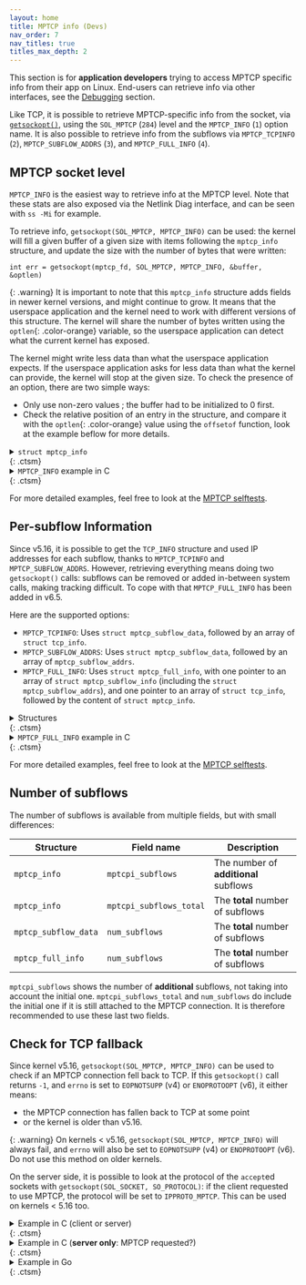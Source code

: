 ```yaml
---
layout: home
title: MPTCP info (Devs)
nav_order: 7
nav_titles: true
titles_max_depth: 2
---
```


This section is for **application developers** trying to access MPTCP
specific info from their app on Linux. End-users can retrieve info via other
interfaces, see the [Debugging](debugging.html) section.

Like TCP, it is possible to retrieve MPTCP-specific info from the socket, via
[`getsockopt()`](https://www.man7.org/linux/man-pages/man2/getsockopt.2.html),
using the `SOL_MPTCP` (`284`) level and the `MPTCP_INFO` (`1`) option name. It
is also possible to retrieve info from the subflows via `MPTCP_TCPINFO` (`2`),
`MPTCP_SUBFLOW_ADDRS` (`3`), and `MPTCP_FULL_INFO` (`4`).

## MPTCP socket level

`MPTCP_INFO` is the easiest way to retrieve info at the MPTCP level. Note that
these stats are also exposed via the Netlink Diag interface, and can be seen
with `ss -Mi` for example.

To retrieve info, `getsockopt(SOL_MPTCP, MPTCP_INFO)` can be used: the kernel
will fill a given buffer of a given size with items following the `mptcp_info`
structure, and update the size with the number of bytes that were written:

<div class="language-c highlighter-rouge">
  <div class="highlight">
    <pre class="highlight"><code>int err = <span class="color-main">getsockopt</span>(<span class="color-blue">mptcp_fd</span>, <span class="color-yellow">SOL_MPTCP</span>, <span class="color-green">MPTCP_INFO</span>, &<span class="color-red">buffer</span>, &<span class="color-orange">optlen</span>)</code></pre>
  </div>
</div>

{: .warning}
It is important to note that this `mptcp_info` structure adds fields in newer
kernel versions, and might continue to grow. It means that the userspace
application and the kernel need to work with different versions of this
structure. The kernel will share the number of bytes written using the
`optlen`{: .color-orange} variable, so the userspace application can detect what
the current kernel has exposed.

The kernel might write less data than what the userspace application expects.
If the userspace application asks for less data than what the kernel can
provide, the kernel will stop at the given size. To check the presence of an
option, there are two simple ways:

- Only use non-zero values ; the buffer had to be initialized to 0 first.
- Check the relative position of an entry in the structure, and compare it with
  the `optlen`{: .color-orange} value using the `offsetof` function, look at the
  example beflow for more details.

<details markdown="block">
<summary><code>struct mptcp_info</code> </summary>

```c
// Items are grouped by waves of addition
struct mptcp_info {
    // v5.9
    __u8   mptcpi_subflows;
    __u8   mptcpi_add_addr_signal;
    __u8   mptcpi_add_addr_accepted;
    __u8   mptcpi_subflows_max;
    __u8   mptcpi_add_addr_signal_max;
    __u8   mptcpi_add_addr_accepted_max;
    __u32  mptcpi_flags;
    __u32  mptcpi_token;
    __u64  mptcpi_write_seq;
    __u64  mptcpi_snd_una;
    __u64  mptcpi_rcv_nxt;

    // v5.12
    __u8   mptcpi_local_addr_used;
    __u8   mptcpi_local_addr_max;

    // v5.14
    __u8   mptcpi_csum_enabled;

    // v6.5
    __u32  mptcpi_retransmits;
    __u64  mptcpi_bytes_retrans;
    __u64  mptcpi_bytes_sent;
    __u64  mptcpi_bytes_received;
    __u64  mptcpi_bytes_acked;

    // v6.8
    __u8   mptcpi_subflows_total;

    // v6.10
    __u8   reserved[3];
    __u32  mptcpi_last_data_sent;
    __u32  mptcpi_last_data_recv;
    __u32  mptcpi_last_ack_recv;
};
```

Check [`include/uapi/linux/mptcp.h`](https://github.com/multipath-tcp/mptcp_net-next/blob/export/include/uapi/linux/mptcp.h)
to get the latest version.
</details> {: .ctsm}

<details markdown="block">
<summary><code>MPTCP_INFO</code> example in C </summary>

```c
int mptcp_fd; // 'mptcp_fd' has been created before with socket() or accept()
struct mptcp_info info = { 0 };
socklen_t optlen = sizeof(struct mptcp_info);

if (getsockopt(mptcp_fd, SOL_MPTCP, MPTCP_INFO, &info, &optlen) < 0)
    return; // handle errors here

// 'optlen' bytes have been written in the 'info' buffer: can be <= sizeof(struct mptcp_info).
// Check if a field is != 0, or if the kernel support the required info, e.g.:
if ((socklen_t)__builtin_offsetof(struct mptcp_info, mptcpi_subflows_total) < optlen)
    printf("Subflows: %u\n", info.mptcpi_subflows_total);
else
    printf("%s", "mptcpi_subflows_total is not available\n");
```
</details> {: .ctsm}

For more detailed examples, feel free to look at the
[MPTCP selftests](https://github.com/multipath-tcp/mptcp_net-next/blob/export/tools/testing/selftests/net/mptcp/mptcp_sockopt.c).

## Per-subflow Information

Since v5.16, it is possible to get the `TCP_INFO` structure and used IP
addresses for each subflow, thanks to `MPTCP_TCPINFO` and `MPTCP_SUBFLOW_ADDRS`.
However, retrieving everything means doing two `getsockopt()` calls: subflows
can be removed or added in-between system calls, making tracking difficult. To cope with
that `MPTCP_FULL_INFO` has been added in v6.5.

Here are the supported options:
- `MPTCP_TCPINFO`: Uses `struct mptcp_subflow_data`, followed by an array of
  `struct tcp_info`.
- `MPTCP_SUBFLOW_ADDRS`: Uses `struct mptcp_subflow_data`, followed by an
  array of `mptcp_subflow_addrs`.
- `MPTCP_FULL_INFO`: Uses `struct mptcp_full_info`, with one pointer to an
  array of `struct mptcp_subflow_info` (including the `struct mptcp_subflow_addrs`),
  and one pointer to an array of `struct tcp_info`, followed by the content of
  `struct mptcp_info`.

<details markdown="block">
<summary>Structures </summary>
<details markdown="block">
<summary><code>struct mptcp_subflow_data</code> </summary>

```c
struct mptcp_subflow_data {
    __u32  size_subflow_data;  /* size of this structure in userspace */
    __u32  num_subflows;       /* must be 0, set by kernel */
    __u32  size_kernel;        /* must be 0, set by kernel */
    __u32  size_user;          /* size of one element in data[] */
};
```
</details> {: .ctsm}

<details markdown="block">
<summary><code>struct mptcp_subflow_addrs</code> </summary>

```c
struct mptcp_subflow_addrs {
    union {
        __kernel_sa_family_t              sa_family;
        struct sockaddr                   sa_local;
        struct sockaddr_in                sin_local;
        struct sockaddr_in6               sin6_local;
        struct __kernel_sockaddr_storage  ss_local;
    };
    union {
        struct sockaddr                   sa_remote;
        struct sockaddr_in                sin_remote;
        struct sockaddr_in6               sin6_remote;
        struct __kernel_sockaddr_storage  ss_remote;
    };
};
```
</details> {: .ctsm}

<details markdown="block">
<summary><code>struct mptcp_full_info</code> </summary>

```c
struct mptcp_full_info {
    __u32              size_tcpinfo_kernel;  /* must be 0, set by kernel */
    __u32              size_tcpinfo_user;
    __u32              size_sfinfo_kernel;   /* must be 0, set by kernel */
    __u32              size_sfinfo_user;
    __u32              num_subflows;         /* must be 0, set by kernel (real subflow count) */
    __u32              size_arrays_user;     /* max subflows that userspace is interested in;
                                              * the buffers at subflow_info/tcp_info
                                              * are respectively at least:
                                              *  size_arrays * size_sfinfo_user
                                              *  size_arrays * size_tcpinfo_user
                                              * bytes wide
                                              */
    __aligned_u64      subflow_info;
    __aligned_u64      tcp_info;
    struct mptcp_info  mptcp_info;
};
```
</details> {: .ctsm}

<details markdown="block">
<summary><code>struct mptcp_subflow_info</code> </summary>

```c
struct mptcp_subflow_info {
    __u32                       id;
    struct mptcp_subflow_addrs  addrs;
};
```
</details> {: .ctsm}

Check [`include/uapi/linux/mptcp.h`](https://github.com/multipath-tcp/mptcp_net-next/blob/export/include/uapi/linux/mptcp.h)
file to get the latest version.
</details> {: .ctsm}

<details markdown="block">
<summary><code>MPTCP_FULL_INFO</code> example in C </summary>

```c
int mptcp_fd; // 'mptcp_fd' has been created before with socket() or accept()
struct mptcp_full_info full_info = { 0 };
socklen_t optlen = sizeof(struct mptcp_full_info);

// Restricted to two subflows in this example. Adapt the sizes if needed.
full_info.size_arrays_user = 2;
struct mptcp_subflow_info subflow_info[2] = { 0 };
struct tcp_info tcp_info[2] = { 0 };

// Set the size and addresses
full_info.size_sfinfo_user = sizeof(struct struct mptcp_subflow_info);
full_info.size_tcpinfo_user = sizeof(struct tcp_info);
full_info.subflow_info = (unsigned long)&subflow_info[0];
full_info.tcp_info = (unsigned long)&tcp_info[0];

if (getsockopt(fd, SOL_MPTCP, MPTCP_FULL_INFO, &full_info, &optlen) < 0)
    return; // handle errors here

for (int i = 0; i < MIN(full_info.size_arrays_user, full_info.num_subflows); i++) {
    printf("subflow %d:\n", i);
    printf("\tid: %u\n", subflow_info[i].id);
    printf("\trtt: %u\n", tcp_info[i].tcpi_rtt);
}

printf("token: %u\n", full_info.mptcp_info.mptcpi_token);
```
</details> {: .ctsm}

For more detailed examples, feel free to look at the
[MPTCP selftests](https://github.com/multipath-tcp/mptcp_net-next/blob/export/tools/testing/selftests/net/mptcp/mptcp_sockopt.c).


## Number of subflows

The number of subflows is available from multiple fields, but with small
differences:

| Structure | Field name | Description |
| --- | --- | --- |
| `mptcp_info` | `mptcpi_subflows` | The number of **additional** subflows |
| `mptcp_info` | `mptcpi_subflows_total` | The **total** number of subflows |
| `mptcp_subflow_data` | `num_subflows` | The **total** number of subflows |
| `mptcp_full_info` | `num_subflows` | The **total** number of subflows |

`mptcpi_subflows` shows the number of **additional** subflows, not taking
into account the initial one. `mptcpi_subflows_total` and `num_subflows` do
include the initial one if it is still attached to the MPTCP connection. It is
therefore recommended to use these last two fields.

## Check for TCP fallback

Since kernel v5.16, `getsockopt(SOL_MPTCP, MPTCP_INFO)` can be used to check if
an MPTCP connection fell back to TCP. If this `getsockopt()` call returns `-1`,
and `errno` is set to `EOPNOTSUPP` (v4) or `ENOPROTOOPT` (v6), it either means:
- the MPTCP connection has fallen back to TCP at some point
- or the kernel is older than v5.16.

{: .warning}
On kernels < v5.16, `getsockopt(SOL_MPTCP, MPTCP_INFO)` will always fail, and
`errno` will also be set to `EOPNOTSUPP` (v4) or `ENOPROTOOPT` (v6). Do not use
this method on older kernels.

On the server side, it is possible to look at the protocol of the `accept`ed
sockets with `getsockopt(SOL_SOCKET, SO_PROTOCOL)`: if the client requested to
use MPTCP, the protocol will be set to `IPPROTO_MPTCP`. This can be used on
kernels < 5.16 too.

<details markdown="block">
<summary>Example in C (client or server) </summary>

{: .warning}
Requires **kernel >= 5.16**: it works with clients and servers, and for fallback
that would have happened after the establishment of the connection (should be
rare).

```c
#define MPTCP_INFO 1
bool socket_is_mptcp(int accept_fd)
{
    socklen_t len = 0:

    /* kernel < 5.16 will always fail with errno set to EOPNOTSUPP (v4) or ENOPROTOOPT (v6) */
    if (kernel_version_lower(5, 16))
        return true; /* This method cannot be used: check the next example */

    if (getsockopt(accept_fd, SOL_MPTCP, MPTCP_INFO, NULL, &len) < 0) {
        if (errno != EOPNOTSUPP && errno != ENOPROTOOPT)
            perror("getsockopt(MPTCP_INFO)"); /* Should not happen */
        return false; /* A fallback happened */
    }
    return true;
}
```
</details> {: .ctsm}

<details markdown="block">
<summary>Example in C (<b>server only</b>: MPTCP requested?) </summary>

{: .warning}
**Server only**: it **only** checks if the client requested to use MPTCP. Note
that even if it should be rare, a fallback can happened later during the
connection.

```c
bool client_requested_mptcp(int accept_fd)
{
    socklen_t len = 0;
    int protocol;

    if (getsockopt(accept_fd, SOL_SOCKET, SO_PROTOCOL, &protocol, &len) < 0) {
        perror("getsockopt(SO_PROTOCOL)");
        return true; /* cannot tell */
    }
    return protocol == IPPROTO_MPTCP; /* Always true on 'connect' and 'listen' sockets */
}
```
</details> {: .ctsm}

<details markdown="block">
<summary>Example in Go </summary>
Call [`MultipathTCP()`](https://pkg.go.dev/net#TCPConn.MultipathTCP) on
the `TCPConn`.
```go
d := &Dialer{}
d.SetMultipathTCP(true)
c, err := d.Dial("tcp", addr) // check for error + defer c.Close()
tcp, ok := c.(*TCPConn) // should not fail
mptcp, err := tcp.MultipathTCP() // 'mptcp' is a boolean
```
</details> {: .ctsm}
